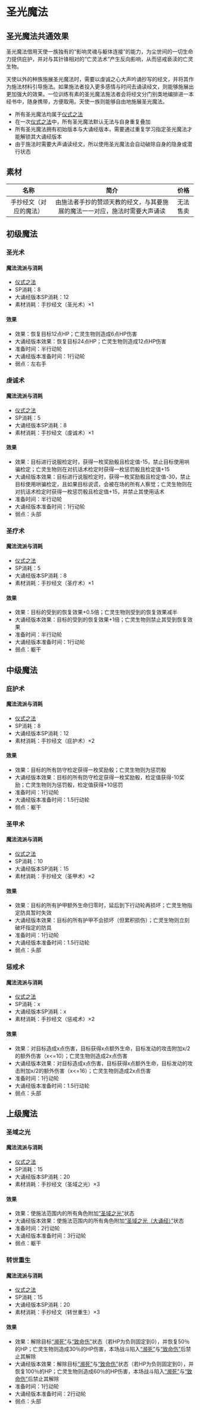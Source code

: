 # 圣光魔法

## 圣光魔法共通效果

圣光魔法借用天使一族独有的“影响灵魂与躯体连接”的能力，为尘世间的一切生命力提供庇护，并对与其针锋相对的“亡灵法术”产生反向影响，从而惩戒亵渎的亡灵生物。

天使以外的种族施展圣光魔法时，需要以虔诚之心大声吟诵抄写的经文，并将其作为施法材料引导施法。如果施法者投入更多感情与时间去诵读经文，则能够施展出更加强大的效果。一位训练有素的圣光魔法施法者会将经文分门别类地编排进一本经书中，随身携带，方便取用。天使一族则能够自由地施展圣光魔法。

* 所有圣光魔法均属于<a href="/rules/V4.x rules/8·magic/#仪式之法" target="_blank">仪式之法</a>
* 在一次<a href="/rules/V4.x rules/8·magic/#仪式之法" target="_blank">仪式之法</a>中，所有圣光魔法默认无法与自身重复叠加
* 所有圣光魔法拥有初始版本与大诵经版本，需要通过重复学习指定圣光魔法才能解锁其大诵经版本
* 由于施法时需要大声诵读经文，所以使用圣光魔法会自动破除自身的隐身或潜行状态

## 素材

名称|简介|价格
:--:|:--:|:--:
手抄经文（对应的魔法）|由施法者手抄的赞颂天教的经文，与其要施展的魔法一一对应，施法时需要大声诵读|无法售卖

## 初级魔法

### 圣光术

#### 魔法流派与消耗

* <a href="/rules/V4.x rules/8·magic/#仪式之法" target="_blank">仪式之法</a>
* SP消耗：8
* 大诵经版本SP消耗：12
* 素材消耗：手抄经文（圣光术）×1

#### 效果

* 效果：恢复目标12点HP；亡灵生物则造成6点HP伤害
* 大诵经版本效果：恢复目标24点HP；亡灵生物则造成12点HP伤害
* 准备时间：半行动轮
* 大诵经版本准备时间：1行动轮
* 弱点：左右手

### 虔诚术

#### 魔法流派与消耗

* <a href="/rules/V4.x rules/8·magic/#仪式之法" target="_blank">仪式之法</a>
* SP消耗：5
* 大诵经版本SP消耗：8
* 素材消耗：手抄经文（虔诚术）×1

#### 效果

* 效果：目标进行说服检定时，获得一枚奖励骰且检定值-15，禁止目标使用哄骗检定；亡灵生物则在对抗话术检定时获得一枚惩罚骰且检定值+15
* 大诵经版本效果：目标进行说服检定时，获得一枚奖励骰且检定值-30，禁止目标使用哄骗检定，且如果目标说谎，会被在场的所有人察觉；亡灵生物则在对抗话术检定时获得一枚惩罚骰且检定值+15，并禁止其使用话术
* 准备时间：半行动轮
* 大诵经版本准备时间：1行动轮
* 弱点：头部

### 圣疗术

#### 魔法流派与消耗

* <a href="/rules/V4.x rules/8·magic/#仪式之法" target="_blank">仪式之法</a>
* SP消耗：5
* 大诵经版本SP消耗：8
* 素材消耗：手抄经文（圣疗术）×1

#### 效果

* 效果：目标的受到的恢复效果+0.5倍；亡灵生物则受到的恢复效果减半
* 大诵经版本效果：目标的受到的恢复效果+1倍；亡灵生物则禁止其受到恢复效果
* 准备时间：半行动轮
* 大诵经版本准备时间：1行动轮
* 弱点：躯干

## 中级魔法

### 庇护术

#### 魔法流派与消耗

* <a href="/rules/V4.x rules/8·magic/#仪式之法" target="_blank">仪式之法</a>
* SP消耗：8
* 大诵经版本SP消耗：12
* 素材消耗：手抄经文（庇护术）×2

#### 效果

* 效果：目标的所有防守检定获得一枚奖励骰；亡灵生物则为惩罚骰
* 大诵经版本效果：目标的所有防守检定获得一枚奖励骰，检定值获得-10奖励；亡灵生物则为惩罚骰，检定值获得+10惩罚
* 准备时间：1行动轮
* 大诵经版本准备时间：1.5行动轮
* 弱点：躯干

### 圣甲术

#### 魔法流派与消耗

* <a href="/rules/V4.x rules/8·magic/#仪式之法" target="_blank">仪式之法</a>
* SP消耗：10
* 大诵经版本SP消耗：15
* 素材消耗：手抄经文（圣甲术）×2

#### 效果

* 效果：目标的所有护甲额外生命归零时，延后到下行动轮再损坏；亡灵生物指定防具暂时失效
* 大诵经版本效果：目标的所有护甲不会损坏（但累积损伤）；亡灵生物则立刻破坏指定的防具
* 准备时间：1行动轮
* 大诵经版本准备时间：1.5行动轮
* 弱点：头部

### 惩戒术

#### 魔法流派与消耗

* <a href="/rules/V4.x rules/8·magic/#仪式之法" target="_blank">仪式之法</a>
* SP消耗：x
* 大诵经版本SP消耗：x
* 素材消耗：手抄经文（惩戒术）×2

#### 效果

* 效果：对目标造成x点伤害，目标获得x点额外生命，目标发动的攻击附加x/2的额外伤害（x<=10）；亡灵生物则造成2x点伤害
* 大诵经版本效果：对目标造成x点伤害，目标获得x点额外生命，目标发动的攻击附加x/2的额外伤害（x<=16）；亡灵生物则造成2x点伤害
* 准备时间：1行动轮
* 大诵经版本准备时间：1.5行动轮
* 弱点：头部

## 上级魔法

### 圣域之光

#### 魔法流派与消耗

* <a href="/rules/V4.x rules/8·magic/#仪式之法" target="_blank">仪式之法</a>
* SP消耗：15
* 大诵经版本SP消耗：20
* 素材消耗：手抄经文（圣域之光）×3

#### 效果

* 效果：使施法范围内的所有角色附加<a href="../../../../status/normal/#圣域之光" target="_blank">“圣域之光”</a>状态
* 大诵经版本效果：使施法范围内的所有角色附加<a href="../../../../status/normal/#圣域之光" target="_blank">“圣域之光（大诵经）”</a>状态
* 准备时间：2行动轮
* 大诵经版本准备时间：3行动轮
* 弱点：躯干

### 转世重生

#### 魔法流派与消耗

* <a href="/rules/V4.x rules/8·magic/#仪式之法" target="_blank">仪式之法</a>
* SP消耗：15
* 大诵经版本SP消耗：20
* 素材消耗：手抄经文（转世重生）×3

#### 效果

* 效果：解除目标<a href="../../../../status/normal/#濒死" target="_blank">“濒死”</a>与<a href="../../../../status/normal/#致命伤" target="_blank">“致命伤”</a>状态（若HP为负则固定到0），并恢复50％的HP；亡灵生物则造成30％的HP伤害，本场战斗陷入<a href="../../../../status/normal/#濒死" target="_blank">“濒死”</a>与<a href="../../../../status/normal/#致命伤" target="_blank">“致命伤”</a>后禁止其解除
* 大诵经版本效果：解除目标<a href="../../../../status/normal/#濒死" target="_blank">“濒死”</a>与<a href="../../../../status/normal/#致命伤" target="_blank">“致命伤”</a>状态（若HP为负则固定到0），并恢复100％的HP；亡灵生物则造成60％的HP伤害，本场战斗陷入<a href="../../../../status/normal/#濒死" target="_blank">“濒死”</a>与<a href="../../../../status/normal/#致命伤" target="_blank">“致命伤”</a>后禁止其解除
* 准备时间：1行动轮
* 大诵经版本准备时间：2行动轮
* 弱点：头部
